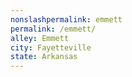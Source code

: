 ```yaml
---
﻿nonslashpermalink: emmett
permalink: /emmett/
alley: Emmett
city: Fayetteville
state: Arkansas
---
```

